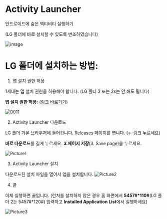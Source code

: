 # Activity Launcher

안드로이드에 숨은 액티비티 실행하기

(LG 폴더에 바로 설치할 수 있도록 변조하였습니다)

![image](https://github.com/Dr-Sauce/ActivityLauncher/assets/82555878/5571322b-8201-462b-a00e-30c5e5316269)


# LG 폴더에 설치하는 방법:

1. 앱 설치 권한 허용

1세대는 앱 설치 권한을 허용해야 합니다. (LG 폴더 2 또는 2s는 안 해도 됩니다)

**앱 설치 권한 허용:** [(링크 바로가기)](https://blog.naver.com/saucecompany_/221925422843)

![0011](https://github.com/Dr-Sauce/ActivityLauncher/assets/82555878/727c3b61-a020-45b3-89b7-7973808ce962)

2. Activity Launcher 다운로드

LG 폴더 기본 브라우저에 들어갑니다. [Releases](https://github.com/Dr-Sauce/ActivityLauncher/releases/latest) 페이지를 엽니다. (← 링크 누르세요)

**바로 다운로드**를 길게 누르세요. **3.페이지 저장**(3. Save page)을 누르세요.

![Picture1](https://github.com/Dr-Sauce/ActivityLauncher/assets/82555878/63fde9dd-9e0d-4738-abb5-5444a56a7ffa)

3. Activity Launcher 설치

다운로드된 설치 파일을 열어서 앱을 설치합니다.
![Picture2](https://github.com/Dr-Sauce/ActivityLauncher/assets/82555878/c51d1018-4f1b-4a32-b796-8c79930ac8c7)

4. 끝

이제 실행하면 끝입니다. (런처를 설치하지 않은 경우 홈 화면에서 **5457#*110#**(LG 폴더 2는 5457#*120#) 입력하고 **Installed Application List**에서 실행하세요)

![Picture3](https://github.com/Dr-Sauce/ActivityLauncher/assets/82555878/13648218-a528-48fb-8d81-af6372ff4c78)
